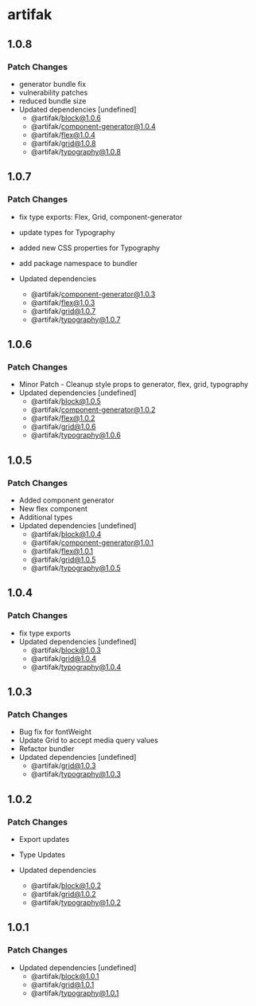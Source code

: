 # artifak

## 1.0.8

### Patch Changes

- generator bundle fix
- vulnerability patches
- reduced bundle size
- Updated dependencies [undefined]
  - @artifak/block@1.0.6
  - @artifak/component-generator@1.0.4
  - @artifak/flex@1.0.4
  - @artifak/grid@1.0.8
  - @artifak/typography@1.0.8

## 1.0.7

### Patch Changes

- fix type exports: Flex, Grid, component-generator
- update types for Typography
- added new CSS properties for Typography
- add package namespace to bundler

- Updated dependencies
  - @artifak/component-generator@1.0.3
  - @artifak/flex@1.0.3
  - @artifak/grid@1.0.7
  - @artifak/typography@1.0.7

## 1.0.6

### Patch Changes

- Minor Patch - Cleanup style props to generator, flex, grid, typography
- Updated dependencies [undefined]
  - @artifak/block@1.0.5
  - @artifak/component-generator@1.0.2
  - @artifak/flex@1.0.2
  - @artifak/grid@1.0.6
  - @artifak/typography@1.0.6

## 1.0.5

### Patch Changes

- Added component generator
- New flex component
- Additional types
- Updated dependencies [undefined]
  - @artifak/block@1.0.4
  - @artifak/component-generator@1.0.1
  - @artifak/flex@1.0.1
  - @artifak/grid@1.0.5
  - @artifak/typography@1.0.5

## 1.0.4

### Patch Changes

- fix type exports
- Updated dependencies [undefined]
  - @artifak/block@1.0.3
  - @artifak/grid@1.0.4
  - @artifak/typography@1.0.4

## 1.0.3

### Patch Changes

- Bug fix for fontWeight
- Update Grid to accept media query values
- Refactor bundler
- Updated dependencies [undefined]
  - @artifak/grid@1.0.3
  - @artifak/typography@1.0.3

## 1.0.2

### Patch Changes

- Export updates
- Type Updates

- Updated dependencies
  - @artifak/block@1.0.2
  - @artifak/grid@1.0.2
  - @artifak/typography@1.0.2

## 1.0.1

### Patch Changes

- Updated dependencies [undefined]
  - @artifak/block@1.0.1
  - @artifak/grid@1.0.1
  - @artifak/typography@1.0.1
